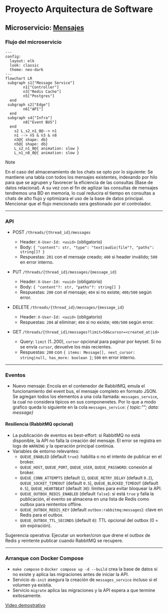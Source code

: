 # Proyecto Arquitectura de Software

## Microservicio: [Mensajes](https://github.com/KroderDev/INF326-tarea-2/blob/4b0a2607ba41b16b66e1b98ac9284e55ed72682f/.docs/message.svg)

### Flujo del microservicio

```mermaid
---
config:
  layout: elk
  look: classic
  theme: neo-dark
---
flowchart LR
 subgraph s1["Message Service"]
        n1["Controller"]
        n3["Redis Cache"]
        n5["Postgres"]
  end
 subgraph s2["Edge"]
        n6["API"]
  end
 subgraph s4["Infra"]
        n8["Event BUS"]
  end
    s2 L_s2_n1_0@--> n1
    n1 --> n5 & n3 & n8
    n3@{ shape: db}
    n5@{ shape: db}
    L_s2_n1_0@{ animation: slow } 
    L_n1_n8_0@{ animation: slow }
```
> [!NOTE]
> En el caso del almacenamiento de los chats se opto por lo siguiente: Se mantiene una tabla con todos los mensajes existentes, indexando por hilo para que se agrupen y favorecer la eficiencia de las consultas (Base de datos relacional). A su vez con el fin de agilizar las consultas de mensajes tendremos una BD en memoria, lo cual reducira el tiempo en consultas a chats de alto flujo y optimizara el uso de la base de datos principal. Mencionar que el flujo mencionado sera gestionado por el controlador.

---

### API

- POST `/threads/{thread_id}/messages`
  - Header: `X-User-Id: <uuid>` (obligatorio)
  - Body: `{ "content": str, "type": "text|audio|file"?, "paths": string[]? }`
  - Respuestas: `201` con el mensaje creado; `400` si header inválido; `500` en error interno.

- PUT `/threads/{thread_id}/messages/{message_id}`
  - Header: `X-User-Id: <uuid>` (obligatorio)
  - Body: `{ "content"?: str, "paths"?: string[] }`
  - Respuestas: `200` con el mensaje; `404` si no existe; `400/500` según error.

- DELETE `/threads/{thread_id}/messages/{message_id}`
  - Header: `X-User-Id: <uuid>` (obligatorio)
  - Respuestas: `204` al eliminar; `404` si no existe; `400/500` según error.

- GET `/threads/{thread_id}/messages?limit=50&cursor=<created_at|id>`
  - Query: `limit` (1..200), `cursor` opcional para paginar por keyset. Si no se envía `cursor`, devuelve los más recientes.
  - Respuestas: `200` con `{ items: Message[], next_cursor: string|null, has_more: boolean }`; `500` en error interno.
---

### Eventos

- Nuevo mensaje: Encola en el contenedor de RabbitMQ, emula el funcionamiento del event bus, el mensaje completo en formato JSON. Se agregan todos los elementos a una cola llamada: `messages_service`, la cual no considera tipicos en sus componenetes. Por lo que a modo grafico queda lo siguiente en la cola `messages_service`: _{ topic:""; data: message}_

#### Resiliencia (RabbitMQ opcional)

- La publicación de eventos es best-effort: si RabbitMQ no está disponible, la API no falla la creación del mensaje. El error se registra en logs de `WARNING` y la operación principal continúa.
- Variables de entorno relevantes:
  - `QUEUE_ENABLED` (default `true`): habilita o no el intento de publicar en el broker.
  - `QUEUE_HOST`, `QUEUE_PORT`, `QUEUE_USER`, `QUEUE_PASSWORD`: conexión al broker.
  - `QUEUE_CONN_ATTEMPTS` (default `1`), `QUEUE_RETRY_DELAY` (default `0.2`), `QUEUE_SOCKET_TIMEOUT` (default `0.5`), `QUEUE_BLOCKED_TIMEOUT` (default `0.5`), `QUEUE_HEARTBEAT` (default `30`): límites para evitar bloquear la API.
  - `QUEUE_OUTBOX_REDIS_ENABLED` (default `false`): si está `true` y falla la publicación, el evento se almacena en una lista de Redis como outbox para reintentos offline.
  - `QUEUE_OUTBOX_REDIS_KEY` (default `outbox:rabbitmq:messages`): clave en Redis para el outbox.
  - `QUEUE_OUTBOX_TTL_SECONDS` (default `0`): TTL opcional del outbox (0 = sin expiración).

Sugerencia operativa: Ejecutar un worker/cron que drene el outbox de Redis y reintente publicar cuando RabbitMQ se recupere.

---

### Arranque con Docker Compose

- `make compose` o `docker compose up -d --build` crea la base de datos si no existe y aplica las migraciones antes de iniciar la API.
- Servicio `db-init` asegura la creación de `messages_service` incluso si el volumen ya existía.
- Servicio `migrate` aplica las migraciones y la API espera a que termine exitosamente.

[Video demostrativo](https://github.com/user-attachments/assets/f8fb30be-6f26-442f-b3a2-591879852cf2)

